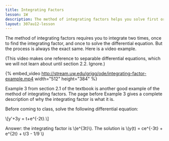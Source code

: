 ```yaml
---
title: Integrating Factors
lesson: 1W
description: The method of integrating factors helps you solve first order linear differential equations. You have to integrate with respect to t two times in order to solve each problem. Section 2.1.
layout: 307au12-lesson
---
```


The method of integrating factors requires you to integrate two times, once to find the integrating factor, and once to solve the differential equation. But the process is always the exact same. Here is a video example.

(This video makes one reference to separable differential equations, which we will not learn about until section 2.2. Ignore.)

{% embed_video http://stream.uw.edu/grigg/ode/integrating-factor-example.mp4 width="512" height="384" %}

Example 3 from section 2.1 of the textbook is another good example of the method of integrating factors. The page before Example 3 gives a complete description of why the integrating factor is what it is.

Before coming to class, solve the following differential equation:

\\[y'+3y = t+e^{-2t}.\\]

<div class="answers"></p>
Answer: the integrating factor is \(e^{3t}\).
The solution is \(y(t) = ce^{-3t} + e^{2t} + t/3 - 1/9 \)
</p></div>
